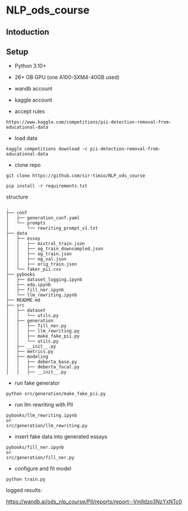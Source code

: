 # NLP_ods_course

## Intoduction
<FIILME>

## Setup

- Python 3.10+
- 26+ GB GPU (one A100-SXM4-40GB used)
- wandb account
- kaggle account

- accept rules 

```
https://www.kaggle.com/competitions/pii-detection-removal-from-educational-data
```

- load data
```
kaggle competitions download -c pii-detection-removal-from-educational-data
```

- clone repo
```
git clone https://github.com/sir-timio/NLP_ods_course
```


```
pip install -r requirements.txt
```
structure
```
.
├── conf
│   ├── generation_conf.yaml
│   └── prompts
│       └── rewriting_prompt_v1.txt
├── data
│   ├── essay
│   │   ├── mixtral_train.json
│   │   ├── og_train_downsampled.json
│   │   ├── og_train.json
│   │   ├── og_val.json
│   │   ├── orig_train.json
│   └── faker_pii.csv
├── pybooks
│   ├── dataset_logging.ipynb
│   ├── eda.ipynb
│   ├── fill_ner.ipynb
│   └── llm_rewriting.ipynb
├── README.md
├── src
│   ├── dataset
│   │   └── utils.py
│   ├── generation
│   │   ├── fill_ner.py
│   │   ├── llm_rewriting.py
│   │   ├── make_fake_pii.py
│   │   └── utils.py
│   ├── __init__.py
│   ├── metrics.py
│   ├── modeling
│   │   ├── deberta_base.py
│   │   ├── deberta_focal.py
│   │   ├── __init__.py
```

- run fake generator
```
python src/generation/make_fake_pii.py
```
- run llm rewriting with PII

```
pybooks/llm_rewriting.ipynb 
or 
src/generation/llm_rewriting.py
```

- insert fake data into generated essays

```
pybooks/fill_ner.ipynb 
or 
src/generation/fill_ner.py
```

- configure and fit model

```
python train.py
```

logged results:

https://wandb.ai/ods_nlp_course/PII/reports/report--Vmlldzo3NzYxNTc0
